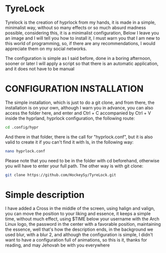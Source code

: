 # TyreLock

Tyrelock is the creation of hyprlock from my hands, it is made in a simple, minimalist way, without so many effects or so much absurd madness possible, considering this, it is a minimalist configuration, Below I leave you an image and I will tell you how to install it, I must warn you that I am new to this world of programming, so, if there are any recommendations, I would appreciate them on my social networks.

The configuration is simple as I said before, done in a boring afternoon, sooner or later I will apply a script so that there is an automatic application, and it does not have to be manual


# CONFIGURATION INSTALLATION

The simple installation, which is just to do a git clone, and from there, the installation is on your own, although I warn you in advance, you can also access the folder here, and enter and Ctrl + C accompanied by Ctrl + V inside the hyprland, hyprlock configuration, the following route: 
```bash
cd .config/hypr
```
And there in that folder, there is the call for "hyprlock.conf", but it is also valid to create it if you can't find it with ls, in the following way:
```bash
nano hyprlock.conf
```
Please note that you need to be in the folder with cd beforehand, otherwise you will have to enter your full path. The other way is with git clone:
```bash
git clone https://github.com/HockeySy/TyreLock.git
```

# Simple description 
I have added a Cross in the middle of the screen, using halign and valign, you can move the position to your liking and essence, it keeps a simple time, without much effect, using $TIME below your username with the Arch Linux logo, the password in the center with a favorable position, maintaining the essence, well that's how the description ends, in the background we used blur, with a blur 2, and although the configuration is simple, I didn't want to have a configuration full of animations, so this is it, thanks for reading, and may Jehovah be with you everywhere
